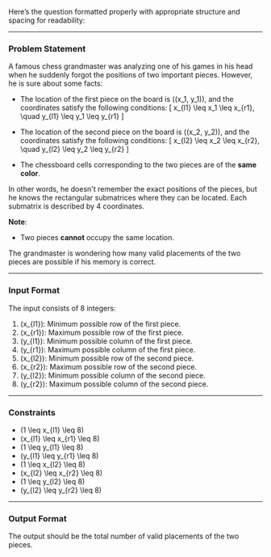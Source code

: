 

Here’s the question formatted properly with appropriate structure and spacing for readability:

---

### Problem Statement

A famous chess grandmaster was analyzing one of his games in his head when he suddenly forgot the positions of two important pieces. However, he is sure about some facts:

- The location of the first piece on the board is \((x_1, y_1)\), and the coordinates satisfy the following conditions:
  \[
  x_{l1} \leq x_1 \leq x_{r1}, \quad y_{l1} \leq y_1 \leq y_{r1}
  \]

- The location of the second piece on the board is \((x_2, y_2)\), and the coordinates satisfy the following conditions:
  \[
  x_{l2} \leq x_2 \leq x_{r2}, \quad y_{l2} \leq y_2 \leq y_{r2}
  \]

- The chessboard cells corresponding to the two pieces are of the **same color**.

In other words, he doesn't remember the exact positions of the pieces, but he knows the rectangular submatrices where they can be located. Each submatrix is described by 4 coordinates.  

**Note**:  
- Two pieces **cannot** occupy the same location.  

The grandmaster is wondering how many valid placements of the two pieces are possible if his memory is correct.

---

### Input Format

The input consists of 8 integers:

1. \(x_{l1}\): Minimum possible row of the first piece.  
2. \(x_{r1}\): Maximum possible row of the first piece.  
3. \(y_{l1}\): Minimum possible column of the first piece.  
4. \(y_{r1}\): Maximum possible column of the first piece.  
5. \(x_{l2}\): Minimum possible row of the second piece.  
6. \(x_{r2}\): Maximum possible row of the second piece.  
7. \(y_{l2}\): Minimum possible column of the second piece.  
8. \(y_{r2}\): Maximum possible column of the second piece.  

---

### Constraints

- \(1 \leq x_{l1} \leq 8\)  
- \(x_{l1} \leq x_{r1} \leq 8\)  
- \(1 \leq y_{l1} \leq 8\)  
- \(y_{l1} \leq y_{r1} \leq 8\)  
- \(1 \leq x_{l2} \leq 8\)  
- \(x_{l2} \leq x_{r2} \leq 8\)  
- \(1 \leq y_{l2} \leq 8\)  
- \(y_{l2} \leq y_{r2} \leq 8\)  

---

### Output Format

The output should be the total number of valid placements of the two pieces.  

